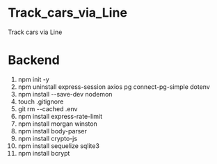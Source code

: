 # Track_cars_via_Line
Track cars via Line


# Backend
1. npm init -y
2. npm uninstall express-session axios pg connect-pg-simple dotenv
3. npm install --save-dev nodemon
4. touch .gitignore
5. git rm --cached .env
6. npm install express-rate-limit
7. npm install morgan winston
8. npm install body-parser
9. npm install crypto-js
10. npm install sequelize sqlite3
11. npm install bcrypt


<!-- # Frontend
1. npm create vue@latest
2. npm install
3. npm install axios
4. npm install --save @line/liff
5. npm install primevue @primevue/themes primeicons primeflex
6. npm install tailwindcss-primeui -->